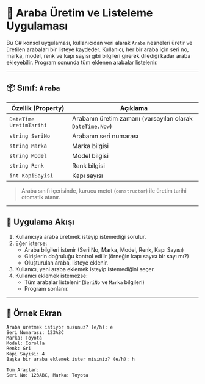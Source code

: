 # 🚗 Araba Üretim ve Listeleme Uygulaması

Bu C# konsol uygulaması, kullanıcıdan veri alarak `Araba` nesneleri üretir ve üretilen arabaları bir listeye kaydeder. Kullanıcı, her bir araba için seri no, marka, model, renk ve kapı sayısı gibi bilgileri girerek dilediği kadar araba ekleyebilir. Program sonunda tüm eklenen arabalar listelenir.

---

## 📦 Sınıf: `Araba`

| Özellik (Property) | Açıklama |
|---------------------|----------|
| `DateTime UretimTarihi` | Arabanın üretim zamanı (varsayılan olarak `DateTime.Now`) |
| `string SeriNo`         | Arabanın seri numarası |
| `string Marka`          | Marka bilgisi |
| `string Model`          | Model bilgisi |
| `string Renk`           | Renk bilgisi |
| `int KapiSayisi`        | Kapı sayısı |

> Araba sınıfı içerisinde, kurucu metot (`constructor`) ile üretim tarihi otomatik atanır.

---

## 🔁 Uygulama Akışı

1. Kullanıcıya araba üretmek isteyip istemediği sorulur.
2. Eğer isterse:
   - Araba bilgileri istenir (Seri No, Marka, Model, Renk, Kapı Sayısı)
   - Girişlerin doğruluğu kontrol edilir (örneğin kapı sayısı bir sayı mı?)
   - Oluşturulan araba, listeye eklenir.
3. Kullanıcı, yeni araba eklemek isteyip istemediğini seçer.
4. Kullanıcı eklemek istemezse:
   - Tüm arabalar listelenir (`SeriNo` ve `Marka` bilgileri)
   - Program sonlanır.

---

## 🧪 Örnek Ekran

```plaintext
Araba üretmek istiyor musunuz? (e/h): e
Seri Numarası: 123ABC
Marka: Toyota
Model: Corolla
Renk: Gri
Kapı Sayısı: 4
Başka bir araba eklemek ister misiniz? (e/h): h

Tüm Araçlar:
Seri No: 123ABC, Marka: Toyota

